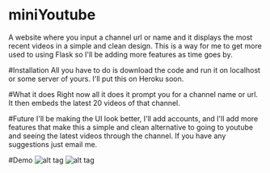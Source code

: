 # miniYoutube
A website where you input a channel url or name and it displays the most recent videos in a simple and clean design. 
This is a way for me to get more used to using Flask so I'll be adding more features as time goes by.

#Installation
All you have to do is download the code and run it on localhost or some server of yours. I'll put this on Heroku soon.

#What it does
Right now all it does it prompt you for a channel name or url. It then embeds the latest 20 videos of that channel.

#Future
I'll be making the UI look better, I'll add accounts, and I'll add more features that make this a simple and clean alternative to going to youtube and seeing the latest videos through the channel. If you have any suggestions just email me. 

#Demo
![alt tag](/assets/home.png)
![alt tag](/assets/channel.png)

